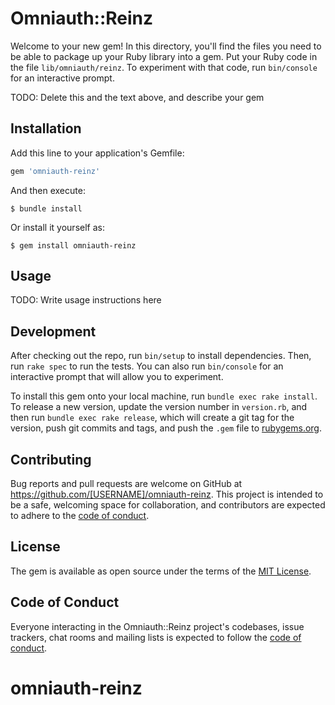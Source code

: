 # Omniauth::Reinz

Welcome to your new gem! In this directory, you'll find the files you need to be able to package up your Ruby library into a gem. Put your Ruby code in the file `lib/omniauth/reinz`. To experiment with that code, run `bin/console` for an interactive prompt.

TODO: Delete this and the text above, and describe your gem

## Installation

Add this line to your application's Gemfile:

```ruby
gem 'omniauth-reinz'
```

And then execute:

    $ bundle install

Or install it yourself as:

    $ gem install omniauth-reinz

## Usage

TODO: Write usage instructions here

## Development

After checking out the repo, run `bin/setup` to install dependencies. Then, run `rake spec` to run the tests. You can also run `bin/console` for an interactive prompt that will allow you to experiment.

To install this gem onto your local machine, run `bundle exec rake install`. To release a new version, update the version number in `version.rb`, and then run `bundle exec rake release`, which will create a git tag for the version, push git commits and tags, and push the `.gem` file to [rubygems.org](https://rubygems.org).

## Contributing

Bug reports and pull requests are welcome on GitHub at https://github.com/[USERNAME]/omniauth-reinz. This project is intended to be a safe, welcoming space for collaboration, and contributors are expected to adhere to the [code of conduct](https://github.com/[USERNAME]/omniauth-reinz/blob/master/CODE_OF_CONDUCT.md).


## License

The gem is available as open source under the terms of the [MIT License](https://opensource.org/licenses/MIT).

## Code of Conduct

Everyone interacting in the Omniauth::Reinz project's codebases, issue trackers, chat rooms and mailing lists is expected to follow the [code of conduct](https://github.com/[USERNAME]/omniauth-reinz/blob/master/CODE_OF_CONDUCT.md).
# omniauth-reinz
